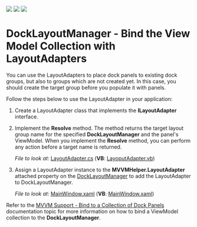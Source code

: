 <!-- default badges list -->
![](https://img.shields.io/endpoint?url=https://codecentral.devexpress.com/api/v1/VersionRange/328663136/20.2.3%2B)
[![](https://img.shields.io/badge/Open_in_DevExpress_Support_Center-FF7200?style=flat-square&logo=DevExpress&logoColor=white)](https://supportcenter.devexpress.com/ticket/details/T963699)
[![](https://img.shields.io/badge/📖_How_to_use_DevExpress_Examples-e9f6fc?style=flat-square)](https://docs.devexpress.com/GeneralInformation/403183)
<!-- default badges end -->
# DockLayoutManager - Bind the View Model Collection with LayoutAdapters
You can use the LayoutAdapters to place dock panels to existing dock groups, but also to groups which are not created yet. In this case, you should create the target group before you populate it with panels.

Follow the steps below to use the LayoutAdapter in your application:

1. Create a LayoutAdapter class that implements the **ILayoutAdapter** interface.

2. Implement the **Resolve** method. The method returns the target layout group name for the specified **DockLayoutManager** and the panel's ViewModel. When you implement the **Resolve** method, you can perform any action before a target name is returned. 

     *File to look at*: [LayoutAdapter.cs](https://github.com/DevExpress-Examples/docklayoutmanager-bind-view-model-collection-with-LayoutAdapters/blob/20.2.3%2B/CS/DXSample/Common/LayoutAdapter.cs) (**VB**: [LayoputAdapter.vb](https://github.com/DevExpress-Examples/docklayoutmanager-bind-view-model-collection-with-LayoutAdapters/blob/20.2.3%2B/VB/DXSample/Common/LayoutAdapter.vb))

3. Assign a LayoutAdapter instance to the **MVVMHelper.LayoutAdapter** attached property on the [DockLayoutManager](https://docs.devexpress.com/wpf/DevExpress.Xpf.Docking.DockLayoutManager) to add the LayoutAdapter to DockLayoutManager.

     *File to look at*: [MainWindow.xaml](https://github.com/DevExpress-Examples/docklayoutmanager-bind-view-model-collection-with-LayoutAdapters/blob/20.2.3%2B/CS/DXSample/MainWindow.xaml) (**VB**: [MainWindow.xaml](https://github.com/DevExpress-Examples/docklayoutmanager-bind-view-model-collection-with-LayoutAdapters/blob/20.2.3%2B/VB/DXSample/MainWindow.xaml))

Refer to the [MVVM Support - Bind to a Collection of Dock Panels](https://docs.devexpress.com/WPF/11386/#non-existing-dock-panels-advanced) documentation topic for more information on how to bind a ViewModel collection to the **DockLayoutManager**.
